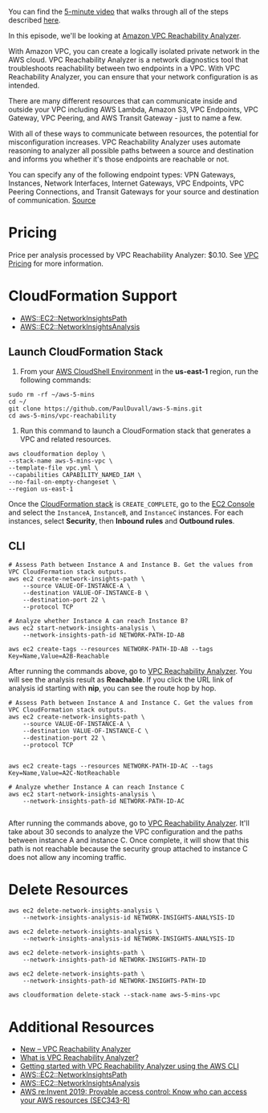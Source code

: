 You can find the [5-minute video](https://youtu.be/71bEDGvkQns) that walks through all of the steps described [here](https://youtu.be/71bEDGvkQns). 

In this episode, we'll be looking at [Amazon VPC Reachability Analyzer](https://docs.aws.amazon.com/vpc/latest/reachability/what-is-reachability-analyzer.html).

With Amazon VPC, you can create a logically isolated private network in the AWS cloud. VPC Reachability Analyzer is a network diagnostics tool that troubleshoots reachability between two endpoints in a VPC. With VPC Reachability Analyzer, you can ensure that your network configuration is as intended.

There are many different resources that can communicate inside and outside your VPC including AWS Lambda, Amazon S3, VPC Endpoints, VPC Gateway, VPC Peering, and AWS Transit Gateway - just to name a few.

With all of these ways to communicate between resources, the potential for misconfiguration increases. VPC Reachability Analyzer uses automate reasoning to analyzer all possible paths between a source and destination and informs you whether it's those endpoints are reachable or not.

You can specify any of the following endpoint types: VPN Gateways, Instances, Network Interfaces, Internet Gateways, VPC Endpoints, VPC Peering Connections, and Transit Gateways for your source and destination of communication. [Source](https://aws.amazon.com/blogs/aws/new-vpc-insights-analyzes-reachability-and-visibility-in-vpcs/)

# Pricing
Price per analysis processed by VPC Reachability Analyzer: $0.10. See [VPC Pricing](https://aws.amazon.com/vpc/pricing/) for more information.

# CloudFormation Support

* [AWS::EC2::NetworkInsightsPath](https://docs.aws.amazon.com/AWSCloudFormation/latest/UserGuide/aws-resource-ec2-networkinsightspath.html)
* [AWS::EC2::NetworkInsightsAnalysis](https://docs.aws.amazon.com/AWSCloudFormation/latest/UserGuide/aws-resource-ec2-networkinsightsanalysis.html)

## Launch CloudFormation Stack

1. From your [AWS CloudShell Environment](https://us-east-1.console.aws.amazon.com/cloudshell/home?region=us-east-1#) in the **us-east-1** region, run the following commands: 

```
sudo rm -rf ~/aws-5-mins
cd ~/
git clone https://github.com/PaulDuvall/aws-5-mins.git
cd aws-5-mins/vpc-reachability
```

1. Run this command to launch a CloudFormation stack that generates a VPC and related resources.  

```
aws cloudformation deploy \
--stack-name aws-5-mins-vpc \
--template-file vpc.yml \
--capabilities CAPABILITY_NAMED_IAM \
--no-fail-on-empty-changeset \
--region us-east-1
```

Once the [CloudFormation stack](https://console.aws.amazon.com/cloudformation/home?region=us-east-1#/stacks/) is `CREATE_COMPLETE`, go to the [EC2 Console](https://console.aws.amazon.com/ec2/v2/home?region=us-east-1#Instances:sort=instanceState) and select the `InstanceA`, `InstanceB`, and `InstanceC` instances. For each instances, select **Security**, then **Inbound rules** and **Outbound rules**.

## CLI

```
# Assess Path between Instance A and Instance B. Get the values from VPC CloudFormation stack outputs.
aws ec2 create-network-insights-path \
    --source VALUE-OF-INSTANCE-A \
    --destination VALUE-OF-INSTANCE-B \
    --destination-port 22 \
    --protocol TCP 

# Analyze whether Instance A can reach Instance B?
aws ec2 start-network-insights-analysis \
    --network-insights-path-id NETWORK-PATH-ID-AB
    
aws ec2 create-tags --resources NETWORK-PATH-ID-AB --tags Key=Name,Value=A2B-Reachable

```

After running the commands above, go to [VPC Reachability Analyzer](https://console.aws.amazon.com/vpc/home?region=us-east-1#ReachabilityAnalyzer:). You will see the analysis result as **Reachable**. If you click the URL link of analysis id starting with **nip**, you can see the route hop by hop.

```
# Assess Path between Instance A and Instance C. Get the values from VPC CloudFormation stack outputs.
aws ec2 create-network-insights-path \
    --source VALUE-OF-INSTANCE-A \
    --destination VALUE-OF-INSTANCE-C \
    --destination-port 22 \
    --protocol TCP 


aws ec2 create-tags --resources NETWORK-PATH-ID-AC --tags Key=Name,Value=A2C-NotReachable

# Analyze whether Instance A can reach Instance C
aws ec2 start-network-insights-analysis \
    --network-insights-path-id NETWORK-PATH-ID-AC
    
```

After running the commands above, go to [VPC Reachability Analyzer](https://console.aws.amazon.com/vpc/home?region=us-east-1#ReachabilityAnalyzer:). It'll take about 30 seconds to analyze the VPC configuration and the paths between instance A and instance C. Once complete, it will show that this path is not reachable because the security group attached to instance C does not allow any incoming traffic.


# Delete Resources

```
aws ec2 delete-network-insights-analysis \
    --network-insights-analysis-id NETWORK-INSIGHTS-ANALYSIS-ID

aws ec2 delete-network-insights-analysis \
    --network-insights-analysis-id NETWORK-INSIGHTS-ANALYSIS-ID

aws ec2 delete-network-insights-path \
    --network-insights-path-id NETWORK-INSIGHTS-PATH-ID
    
aws ec2 delete-network-insights-path \
    --network-insights-path-id NETWORK-INSIGHTS-PATH-ID
    
aws cloudformation delete-stack --stack-name aws-5-mins-vpc
```

# Additional Resources

* [New – VPC Reachability Analyzer](https://aws.amazon.com/blogs/aws/new-vpc-insights-analyzes-reachability-and-visibility-in-vpcs/)
* [What is VPC Reachability Analyzer?](https://docs.aws.amazon.com/vpc/latest/reachability/what-is-reachability-analyzer.html)
* [Getting started with VPC Reachability Analyzer using the AWS CLI](https://docs.aws.amazon.com/vpc/latest/reachability/getting-started-cli.html)
* [AWS::EC2::NetworkInsightsPath](https://docs.aws.amazon.com/AWSCloudFormation/latest/UserGuide/aws-resource-ec2-networkinsightspath.html)
* [AWS::EC2::NetworkInsightsAnalysis](https://docs.aws.amazon.com/AWSCloudFormation/latest/UserGuide/aws-resource-ec2-networkinsightsanalysis.html)
* [AWS re:Invent 2019: Provable access control: Know who can access your AWS resources (SEC343-R)](https://www.youtube.com/watch?v=6DX7p-OirGU)